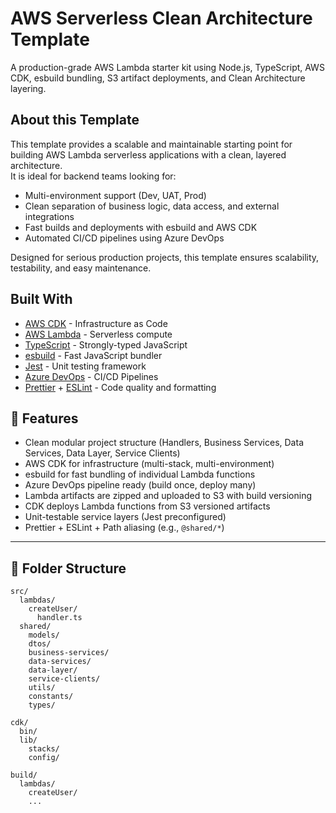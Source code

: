 # AWS Serverless Clean Architecture Template

A production-grade AWS Lambda starter kit using Node.js, TypeScript, AWS CDK, esbuild bundling, S3 artifact deployments, and Clean Architecture layering.

## About this Template

This template provides a scalable and maintainable starting point for building AWS Lambda serverless applications with a clean, layered architecture.  
It is ideal for backend teams looking for:

- Multi-environment support (Dev, UAT, Prod)
- Clean separation of business logic, data access, and external integrations
- Fast builds and deployments with esbuild and AWS CDK
- Automated CI/CD pipelines using Azure DevOps

Designed for serious production projects, this template ensures scalability, testability, and easy maintenance.

## Built With

- [AWS CDK](https://docs.aws.amazon.com/cdk/latest/guide/home.html) - Infrastructure as Code
- [AWS Lambda](https://docs.aws.amazon.com/lambda/latest/dg/welcome.html) - Serverless compute
- [TypeScript](https://www.typescriptlang.org/) - Strongly-typed JavaScript
- [esbuild](https://esbuild.github.io/) - Fast JavaScript bundler
- [Jest](https://jestjs.io/) - Unit testing framework
- [Azure DevOps](https://azure.microsoft.com/en-us/services/devops/) - CI/CD Pipelines
- [Prettier](https://prettier.io/) + [ESLint](https://eslint.org/) - Code quality and formatting


## 🚀 Features

- Clean modular project structure (Handlers, Business Services, Data Services, Data Layer, Service Clients)
- AWS CDK for infrastructure (multi-stack, multi-environment)
- esbuild for fast bundling of individual Lambda functions
- Azure DevOps pipeline ready (build once, deploy many)
- Lambda artifacts are zipped and uploaded to S3 with build versioning
- CDK deploys Lambda functions from S3 versioned artifacts
- Unit-testable service layers (Jest preconfigured)
- Prettier + ESLint + Path aliasing (e.g., `@shared/*`)

---

## 📁 Folder Structure

```plaintext
src/
  lambdas/
    createUser/
      handler.ts
  shared/
    models/
    dtos/
    business-services/
    data-services/
    data-layer/
    service-clients/
    utils/
    constants/
    types/

cdk/
  bin/
  lib/
    stacks/
    config/

build/
  lambdas/
    createUser/
    ...
